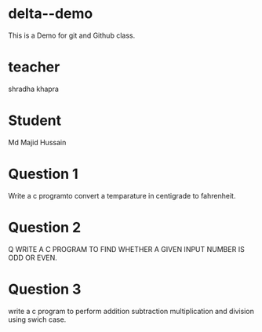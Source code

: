 # delta--demo
This is a Demo for git and Github class.
# teacher
shradha khapra
# Student
Md Majid Hussain
# Question 1
Write a c programto convert a temparature in centigrade to fahrenheit.
# Question 2
Q WRITE A C PROGRAM TO FIND WHETHER A GIVEN INPUT NUMBER IS ODD OR EVEN.
# Question 3
write a c program to perform addition subtraction multiplication and division using swich case.